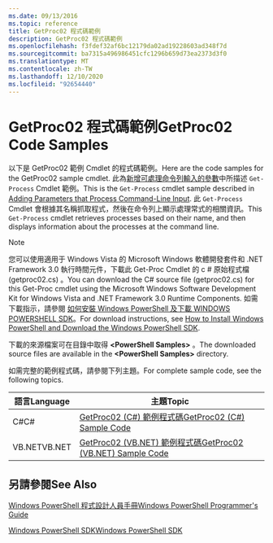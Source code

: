 ```yaml
---
ms.date: 09/13/2016
ms.topic: reference
title: GetProc02 程式碼範例
description: GetProc02 程式碼範例
ms.openlocfilehash: f3fdef32af6bc12179da02ad19228603ad348f7d
ms.sourcegitcommit: ba7315a496986451cfc1296b659d73ea2373d3f0
ms.translationtype: MT
ms.contentlocale: zh-TW
ms.lasthandoff: 12/10/2020
ms.locfileid: "92654440"
---
```

# <a name="getproc02-code-samples"></a><span data-ttu-id="08b77-103">GetProc02 程式碼範例</span><span class="sxs-lookup"><span data-stu-id="08b77-103">GetProc02 Code Samples</span></span>

<span data-ttu-id="08b77-104">以下是 GetProc02 範例 Cmdlet 的程式碼範例。</span><span class="sxs-lookup"><span data-stu-id="08b77-104">Here are the code samples for the GetProc02 sample cmdlet.</span></span> <span data-ttu-id="08b77-105">此為[新增可處理命令列輸入的參數](../cmdlet/adding-parameters-that-process-command-line-input.md)中所描述 `Get-Process` Cmdlet 範例。</span><span class="sxs-lookup"><span data-stu-id="08b77-105">This is the `Get-Process` cmdlet sample described in [Adding Parameters that Process Command-Line Input](../cmdlet/adding-parameters-that-process-command-line-input.md).</span></span> <span data-ttu-id="08b77-106">此 `Get-Process` Cmdlet 會根據其名稱抓取程式，然後在命令列上顯示處理常式的相關資訊。</span><span class="sxs-lookup"><span data-stu-id="08b77-106">This `Get-Process` cmdlet retrieves processes based on their name, and then displays information about the processes at the command line.</span></span>

> [!NOTE]
> <span data-ttu-id="08b77-107">您可以使用適用于 Windows Vista 的 Microsoft Windows 軟體開發套件和 .NET Framework 3.0 執行時間元件，下載此 Get-Proc Cmdlet 的 c # 原始程式檔 (getproc02.cs) 。</span><span class="sxs-lookup"><span data-stu-id="08b77-107">You can download the C# source file (getproc02.cs) for this Get-Proc cmdlet using the Microsoft Windows Software Development Kit for Windows Vista and .NET Framework 3.0 Runtime Components.</span></span> <span data-ttu-id="08b77-108">如需下載指示，請參閱 [如何安裝 Windows PowerShell 及下載 WINDOWS POWERSHELL SDK](/powershell/scripting/developer/installing-the-windows-powershell-sdk)。</span><span class="sxs-lookup"><span data-stu-id="08b77-108">For download instructions, see [How to Install Windows PowerShell and Download the Windows PowerShell SDK](/powershell/scripting/developer/installing-the-windows-powershell-sdk).</span></span>
>
> <span data-ttu-id="08b77-109">下載的來源檔案可在目錄中取得 **\<PowerShell Samples>** 。</span><span class="sxs-lookup"><span data-stu-id="08b77-109">The downloaded source files are available in the **\<PowerShell Samples>** directory.</span></span>

<span data-ttu-id="08b77-110">如需完整的範例程式碼，請參閱下列主題。</span><span class="sxs-lookup"><span data-stu-id="08b77-110">For complete sample code, see the following topics.</span></span>

|<span data-ttu-id="08b77-111">語言</span><span class="sxs-lookup"><span data-stu-id="08b77-111">Language</span></span>|<span data-ttu-id="08b77-112">主題</span><span class="sxs-lookup"><span data-stu-id="08b77-112">Topic</span></span>|
|--------------|-----------|
|<span data-ttu-id="08b77-113">C#</span><span class="sxs-lookup"><span data-stu-id="08b77-113">C#</span></span>|[<span data-ttu-id="08b77-114">GetProc02 (C#) 範例程式碼</span><span class="sxs-lookup"><span data-stu-id="08b77-114">GetProc02 (C#) Sample Code</span></span>](./getproc02-csharp-sample-code.md)|
|<span data-ttu-id="08b77-115">VB.NET</span><span class="sxs-lookup"><span data-stu-id="08b77-115">VB.NET</span></span>|[<span data-ttu-id="08b77-116">GetProc02 (VB.NET) 範例程式碼</span><span class="sxs-lookup"><span data-stu-id="08b77-116">GetProc02 (VB.NET) Sample Code</span></span>](./getproc02-vb-net-sample-code.md)|

## <a name="see-also"></a><span data-ttu-id="08b77-117">另請參閱</span><span class="sxs-lookup"><span data-stu-id="08b77-117">See Also</span></span>

[<span data-ttu-id="08b77-118">Windows PowerShell 程式設計人員手冊</span><span class="sxs-lookup"><span data-stu-id="08b77-118">Windows PowerShell Programmer's Guide</span></span>](./windows-powershell-programmer-s-guide.md)

[<span data-ttu-id="08b77-119">Windows PowerShell SDK</span><span class="sxs-lookup"><span data-stu-id="08b77-119">Windows PowerShell SDK</span></span>](../windows-powershell-reference.md)

